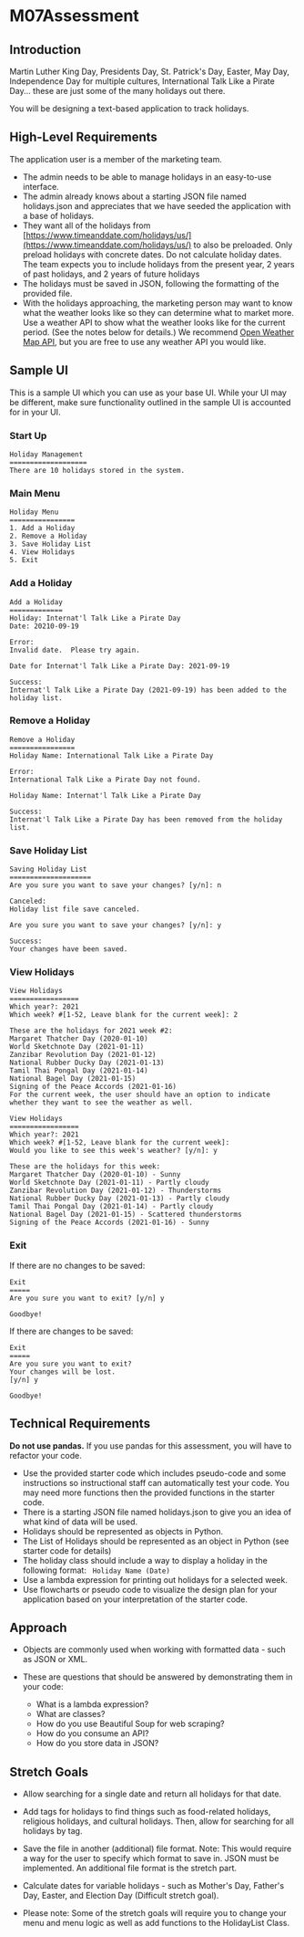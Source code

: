 # M07Assessment
 
## Introduction
Martin Luther King Day, Presidents Day, St. Patrick's Day, Easter, May Day, Independence Day for multiple cultures, International Talk Like a Pirate Day... these are just some of the many holidays out there.

You will be designing a text-based application to track holidays.

## High-Level Requirements
The application user is a member of the marketing team.

* The admin needs to be able to manage holidays in an easy-to-use interface.
* The admin already knows about a starting JSON file named holidays.json and appreciates that we have seeded the application with a base of holidays.
* They want all of the holidays from [https://www.timeanddate.com/holidays/us/](https://www.timeanddate.com/holidays/us/) to also be preloaded. Only preload holidays with concrete dates. Do not calculate holiday dates. The team expects you to include holidays from the present year, 2 years of past holidays, and 2 years of future holidays
* The holidays must be saved in JSON, following the formatting of the provided file.
* With the holidays approaching, the marketing person may want to know what the weather looks like so they can determine what to market more. Use a weather API to show what the weather looks like for the current period. (See the notes below for details.) We recommend [Open Weather Map API](https://rapidapi.com/community/api/open-weather-map), but you are free to use any weather API you would like.
## Sample UI
This is a sample UI which you can use as your base UI. While your UI may be different, make sure functionality outlined in the sample UI is accounted for in your UI.

### Start Up

```
Holiday Management
===================
There are 10 holidays stored in the system.
```

### Main Menu
```
Holiday Menu
================
1. Add a Holiday
2. Remove a Holiday
3. Save Holiday List
4. View Holidays
5. Exit
```
### Add a Holiday
```
Add a Holiday
=============
Holiday: Internat'l Talk Like a Pirate Day
Date: 20210-09-19

Error:
Invalid date.  Please try again.

Date for Internat'l Talk Like a Pirate Day: 2021-09-19

Success:
Internat'l Talk Like a Pirate Day (2021-09-19) has been added to the holiday list.
```
### Remove a Holiday
```
Remove a Holiday
================
Holiday Name: International Talk Like a Pirate Day

Error: 
International Talk Like a Pirate Day not found.

Holiday Name: Internat'l Talk Like a Pirate Day

Success:
Internat'l Talk Like a Pirate Day has been removed from the holiday list.
```

### Save Holiday List
```
Saving Holiday List
====================
Are you sure you want to save your changes? [y/n]: n

Canceled:
Holiday list file save canceled.

Are you sure you want to save your changes? [y/n]: y

Success:
Your changes have been saved.
```
### View Holidays
```
View Holidays
=================
Which year?: 2021
Which week? #[1-52, Leave blank for the current week]: 2

These are the holidays for 2021 week #2:
Margaret Thatcher Day (2020-01-10)
World Sketchnote Day (2021-01-11)
Zanzibar Revolution Day (2021-01-12)
National Rubber Ducky Day (2021-01-13)
Tamil Thai Pongal Day (2021-01-14)
National Bagel Day (2021-01-15)
Signing of the Peace Accords (2021-01-16)
For the current week, the user should have an option to indicate whether they want to see the weather as well.

View Holidays
=================
Which year?: 2021
Which week? #[1-52, Leave blank for the current week]: 
Would you like to see this week's weather? [y/n]: y

These are the holidays for this week:
Margaret Thatcher Day (2020-01-10) - Sunny
World Sketchnote Day (2021-01-11) - Partly cloudy
Zanzibar Revolution Day (2021-01-12) - Thunderstorms
National Rubber Ducky Day (2021-01-13) - Partly cloudy
Tamil Thai Pongal Day (2021-01-14) - Partly cloudy
National Bagel Day (2021-01-15) - Scattered thunderstorms
Signing of the Peace Accords (2021-01-16) - Sunny
```
### Exit
If there are no changes to be saved:

```
Exit
=====
Are you sure you want to exit? [y/n] y

Goodbye!
```

If there are changes to be saved:

```
Exit
=====
Are you sure you want to exit? 
Your changes will be lost.
[y/n] y

Goodbye!
```

## Technical Requirements
**Do not use pandas.** If you use pandas for this assessment, you will have to refactor your code.

* Use the provided starter code which includes pseudo-code and some instructions so instructional staff can automatically test your code. You may need more functions then the provided functions in the starter code.
* There is a starting JSON file named holidays.json to give you an idea of what kind of data will be used.
* Holidays should be represented as objects in Python.
* The List of Holidays should be represented as an object in Python (see starter code for details)
* The holiday class should include a way to display a holiday in the following format:
  <code> Holiday Name (Date)</code>
* Use a lambda expression for printing out holidays for a selected week.
* Use flowcharts or pseudo code to visualize the design plan for your application based on your interpretation of the starter code.
## Approach
* Objects are commonly used when working with formatted data - such as JSON or XML.

* These are questions that should be answered by demonstrating them in your code:

  * What is a lambda expression?
  * What are classes?
  * How do you use Beautiful Soup for web scraping?
  * How do you consume an API?
  * How do you store data in JSON?
## Stretch Goals
* Allow searching for a single date and return all holidays for that date.

* Add tags for holidays to find things such as food-related holidays, religious holidays, and cultural holidays. Then, allow for searching for all holidays by tag.

* Save the file in another (additional) file format. Note: This would require a way for the user to specify which format to save in. JSON must be implemented. An additional file format is the stretch part.

* Calculate dates for variable holidays - such as Mother's Day, Father's Day, Easter, and Election Day (Difficult stretch goal).

* Please note: Some of the stretch goals will require you to change your menu and menu logic as well as add functions to the HolidayList Class.